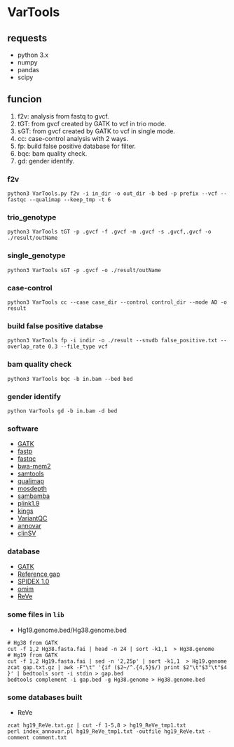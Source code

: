 # VarTools

## requests

- python 3.x
- numpy
- pandas
- scipy

## funcion

1. f2v: analysis from fastq to gvcf.
2. tGT: from gvcf created by GATK to vcf in trio mode.
3. sGT: from gvcf created by GATK to vcf in single mode.
4. cc: case-control analysis with 2 ways.
5. fp: build false positive database for filter.
6. bqc: bam quality check.
7. gd: gender identify.

### f2v

~~~(shell)
python3 VarTools.py f2v -i in_dir -o out_dir -b bed -p prefix --vcf --fastqc --qualimap --keep_tmp -t 6
~~~

### trio_genotype

~~~(shell)
python3 VarTools tGT -p .gvcf -f .gvcf -m .gvcf -s .gvcf,.gvcf -o ./result/outName
~~~

### single_genotype

~~~(shell)
python3 VarTools sGT -p .gvcf -o ./result/outName
~~~

### case-control

~~~(shell)
python3 VarTools cc --case case_dir --control control_dir --mode AD -o result
~~~

### build false positive databse

~~~(shell)
python3 VarTools fp -i indir -o ./result --snvdb false_positive.txt --overlap_rate 0.3 --file_type vcf
~~~

### bam quality check

~~~(shell)
python3 VarTools bqc -b in.bam --bed bed
~~~

### gender identify

~~~(shell)
python VarTools gd -b in.bam -d bed
~~~

### software

- [GATK](https://github.com/broadinstitute/gatk/releases/download/4.2.0.0/gatk-4.2.0.0.zip)
- [fastp](http://opengene.org/fastp/fastp)
- [fastqc](https://www.bioinformatics.babraham.ac.uk/projects/fastqc/fastqc_v0.11.9.zip)
- [bwa-mem2](https://github.com/bwa-mem2/bwa-mem2/releases/download/v2.2.1/bwa-mem2-2.2.1_x64-linux.tar.bz2)
- [samtools](https://github.com/samtools/samtools/releases/download/1.13/samtools-1.13.tar.bz2)
- [qualimap](https://bitbucket.org/kokonech/qualimap/downloads/qualimap_v2.2.1.zip)
- [mosdepth](https://github.com/brentp/mosdepth/releases/download/v0.3.2/mosdepth)
- [sambamba](https://github.com/biod/sambamba/releases/download/v0.8.1/sambamba-0.8.1-linux-amd64-static.gz)
- [plink1.9](https://s3.amazonaws.com/plink1-assets/plink_linux_x86_64_20210606.zip)
- [kings](https://www.kingrelatedness.com/Linux-king.tar.gz)
- [VariantQC](https://github.com/BimberLab/DISCVRSeq/releases/download/1.3.2/DISCVRSeq-1.3.2.jar)
- [annovar](http://www.openbioinformatics.org/annovar)
- [clinSV](https://github.com/KCCG/ClinSV)

### database

- [GATK](https://console.cloud.google.com/storage/browser/gcp-public-data--broad-references)
- [Reference gap](https://hgdownload.cse.ucsc.edu/goldenPath/hg38/database/gap.txt.gz)
- [SPIDEX 1.0 ](http://tools.genes.toronto.edu)
- [omim](https://omim.org/)
- [ReVe](http://159.226.67.237/sun/varcards/resource/download/hg19_ReVe.txt.gz)

### some files in `lib`

- Hg19.genome.bed/Hg38.genome.bed

~~~(shell)
# Hg38 from GATK
cut -f 1,2 Hg38.fasta.fai | head -n 24 | sort -k1,1  > Hg38.genome
# Hg19 from GATK
cut -f 1,2 Hg19.fasta.fai | sed -n '2,25p' | sort -k1,1  > Hg19.genome
zcat gap.txt.gz | awk -F"\t" '{if ($2~/^.{4,5}$/) print $2"\t"$3"\t"$4 }' | bedtools sort -i stdin > gap.bed
bedtools complement -i gap.bed -g Hg38.genome > Hg38.genome.bed
~~~

### some databases built

- ReVe
~~~shell
zcat hg19_ReVe.txt.gz | cut -f 1-5,8 > hg19_ReVe_tmp1.txt
perl index_annovar.pl hg19_ReVe_tmp1.txt -outfile hg19_ReVe.txt -comment comment.txt
~~~